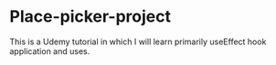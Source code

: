 # Place-picker-project

This is a Udemy tutorial in which I will learn primarily useEffect hook application and uses.
